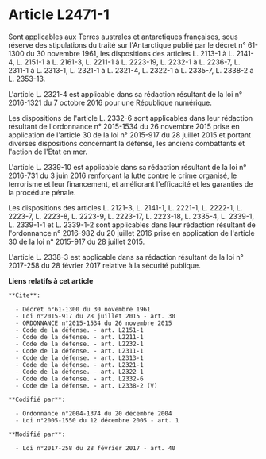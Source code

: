 # Article L2471-1

Sont applicables aux Terres australes et antarctiques françaises, sous réserve des stipulations du traité sur l'Antarctique
publié par le décret n° 61-1300 du 30 novembre 1961, les dispositions des articles L. 2113-1 à L. 2141-4, L. 2151-1 à L.
2161-3, L. 2211-1 à L. 2223-19, L. 2232-1 à L. 2236-7, L. 2311-1 à L. 2313-1, L. 2321-1 à L. 2321-4, L. 2322-1 à L. 2335-7,
L. 2338-2 à L. 2353-13. 

L'article L. 2321-4 est applicable dans sa rédaction résultant de la loi n° 2016-1321 du 7 octobre 2016 pour une République
numérique. 

Les dispositions de l'article L. 2332-6 sont applicables dans leur rédaction résultant de l'ordonnance n° 2015-1534 du 26
novembre 2015 prise en application de l'article 30 de la loi n° 2015-917 du 28 juillet 2015 et portant diverses dispositions
concernant la défense, les anciens combattants et l'action de l'Etat en mer. 

L'article L. 2339-10 est applicable dans sa rédaction résultant de la loi n° 2016-731 du 3 juin 2016 renforçant la lutte
contre le crime organisé, le terrorisme et leur financement, et améliorant l'efficacité et les garanties de la procédure
pénale. 

Les dispositions des articles L. 2121-3, L. 2141-1, L. 2221-1, L. 2222-1, L. 2223-7, L. 2223-8, L. 2223-9, L. 2223-17, L.
2223-18, L. 2335-4, L. 2339-1, L. 2339-1-1 et L. 2339-1-2 sont applicables dans leur rédaction résultant de l'ordonnance n°
2016-982 du 20 juillet 2016 prise en application de l'article 30 de la loi n° 2015-917 du 28 juillet 2015. 

L'article L. 2338-3 est applicable dans sa rédaction résultant de la loi n° 2017-258 du 28 février 2017 relative à la
sécurité publique.

**Liens relatifs à cet article**

	**Cite**:

	  - Décret n°61-1300 du 30 novembre 1961
	  - Loi n°2015-917 du 28 juillet 2015 - art. 30
	  - ORDONNANCE n°2015-1534 du 26 novembre 2015
	  - Code de la défense. - art. L2151-1
	  - Code de la défense. - art. L2211-1
	  - Code de la défense. - art. L2232-1
	  - Code de la défense. - art. L2311-1
	  - Code de la défense. - art. L2313-1
	  - Code de la défense. - art. L2321-1
	  - Code de la défense. - art. L2322-1
	  - Code de la défense. - art. L2332-6
	  - Code de la défense. - art. L2338-2 (V)

	**Codifié par**:

	  - Ordonnance n°2004-1374 du 20 décembre 2004
	  - Loi n°2005-1550 du 12 décembre 2005 - art. 1

	**Modifié par**:

	  - Loi n°2017-258 du 28 février 2017 - art. 40
